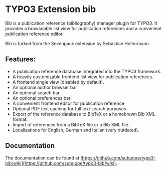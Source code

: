 # TYPO3 Extension bib

Bib is a publication reference (bibliography) manager plugin for
TYPO3. It provides a browseable list view for publication references
and a convenient publication reference editor.

Bib is forked from the Sevenpack extension by Sebastian Holtermann.

## Features:

* A publication reference database integrated into the TYPO3 framework.
* A heavily customizable frontend list view for publication references.
* A frontend single view (disabled by default).
* An optional author browser bar
* An optional search bar
* An optional preferences bar
* A convenient frontend editor for publication reference
* Optional PDF text caching for full text search purposes
* Export of the reference database to BibTeX or a homebrewn Bib XML format.
* Import of references from a BibTeX file or a Bib XML file.
* Localizations for English, German and Italian (very outdated).

## Documentation

The documentation can be found at [https://github.com/subugoe/typo3-bib/wiki](https://github.com/subugoe/typo3-bib/wiki).

